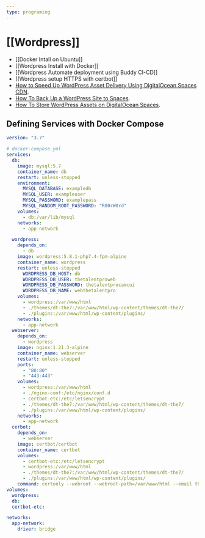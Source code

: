 ```yaml
---
type: programing 
---
```

# [[Wordpress]]
- [[Docker Intall on Ubuntu]]
- [[Wordpress Install with Docker]]
- [[Wordpress Automate deployment using Buddy CI-CD]]
- [[Wordpress setup HTTPS with certbot]]
-   [How to Speed Up WordPress Asset Delivery Using DigitalOcean Spaces CDN](https://www.digitalocean.com/community/tutorials/how-to-speed-up-wordpress-asset-delivery-using-digitalocean-spaces-cdn).
-   [How To Back Up a WordPress Site to Spaces](https://www.digitalocean.com/community/tutorials/how-to-back-up-a-wordpress-site-to-spaces).
-   [How To Store WordPress Assets on DigitalOcean Spaces](https://www.digitalocean.com/community/tutorials/how-to-store-wordpress-assets-on-digitalocean-spaces).
## Defining Services with Docker Compose
```yml
version: "3.7"

# docker-compose.yml
services:
  db:
    image: mysql:5.7
    container_name: db
    restart: unless-stopped
    environment:
      MYSQL_DATABASE: exampledb
      MYSQL_USER: exampleuser
      MYSQL_PASSWORD: examplepass
      MYSQL_RANDOM_ROOT_PASSWORD: "R00rW0rd"
    volumes:
      - db:/var/lib/mysql
    networks:
      - app-network

  wordpress:
    depends_on:
      - db
    image: wordpress:5.8.1-php7.4-fpm-alpine
    container_name: wordpress
    restart: unless-stopped
      WORDPRESS_DB_HOST: db
      WORDPRESS_DB_USER: thetalentproweb
      WORDPRESS_DB_PASSWORD: thetalentprocamcui
      WORDPRESS_DB_NAME: webthetalentpro
    volumes:
      - wordpress:/var/www/html
      - ./themes/dt-the7:/var/www/html/wp-content/themes/dt-the7/
      - ./plugins:/var/www/html/wp-content/plugins/
    networks:
      - app-network
  webserver:
    depends_on:
      - wordpress
    image: nginx:1.21.3-alpine
    container_name: webserver
    restart: unless-stopped
    ports: 
      - "80:80"
      - "443:443"
    volumes:
      - wordpress:/var/www/html
      - ./nginx-conf:/etc/nginx/conf.d
      - certbot-etc:/etc/letsencrypt
      - ./themes/dt-the7:/var/www/html/wp-content/themes/dt-the7/
      - ./plugins:/var/www/html/wp-content/plugins/  
    networks:
      - app-network
  cerbot:
    depends_on:
      - webserver
    image: certbot/certbot
    container_name: certbot
    volumes:
      - certbot-etc:/etc/letsencrypt
      - wordpress:/var/www/html
      - ./themes/dt-the7:/var/www/html/wp-content/themes/dt-the7/
      - ./plugins:/var/www/html/wp-content/plugins/
    command: certonly --webroot --webroot-path=/var/www/html --email thanh@thetalent.pro --agree-tos --no-eff-email --force-renewal -d thetalent.pro -d www.thetalent.pro
volumes:
  wordpress:
  db:
  certbot-etc:

networks:
  app-network:
    driver: bridge   


```